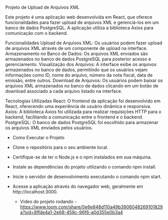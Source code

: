 Projeto de Upload de Arquivos XML

Este projeto é uma aplicação web desenvolvida em React, que oferece funcionalidades para fazer upload de arquivos XML e gerenciá-los em um banco de dados PostgreSQL. A aplicação utiliza a biblioteca Axios para comunicação com o backend.

Funcionalidades
Upload de Arquivos XML: Os usuários podem fazer upload de arquivos XML através de um componente de upload na interface.
Armazenamento no Banco de Dados: Os arquivos XML enviados são armazenados no banco de dados PostgreSQL para posterior acesso e gerenciamento.
Visualização dos Arquivos: A interface exibe os arquivos armazenados no banco de dados, permitindo que os usuários vejam informações como ID, nome do arquivo, número da nota fiscal, data de emissão, entre outros.
Download de Arquivos: Os usuários podem baixar os arquivos XML armazenados no banco de dados clicando em um botão de download associado a cada arquivo listado na interface.


Tecnologias Utilizadas
React: O frontend da aplicação foi desenvolvido em React, oferecendo uma experiência de usuário dinâmica e responsiva.
Axios: A biblioteca Axios foi utilizada para realizar requisições HTTP para o backend, facilitando a comunicação entre o frontend e o backend.
PostgreSQL: O banco de dados PostgreSQL foi escolhido para armazenar os arquivos XML enviados pelos usuários.

- Como Executar o Projeto
- Clone o repositório para o seu ambiente local.
- Certifique-se de ter o Node.js e o npm instalados em sua máquina.
- Instale as dependências do projeto utilizando o comando npm install.
- Inicie o servidor de desenvolvimento executando o comando npm start.
- Acesse a aplicação através do navegador web, geralmente em http://localhost:3000.

  - Video do projeto rodando - https://www.loom.com/share/0e6e848d110a49b3906048269101829a?sid=8ffde4a1-2e68-458c-96f6-a0d355e0b3a4
